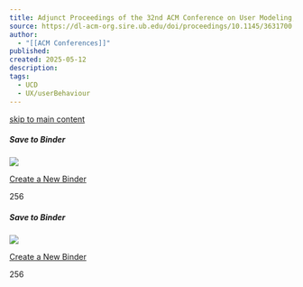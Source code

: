 ```yaml
---
title: Adjunct Proceedings of the 32nd ACM Conference on User Modeling, Adaptation and Personalization
source: https://dl-acm-org.sire.ub.edu/doi/proceedings/10.1145/3631700
author:
  - "[[ACM Conferences]]"
published: 
created: 2025-05-12
description: 
tags:
  - UCD
  - UX/userBehaviour
---
```

[skip to main content](https://dl-acm-org.sire.ub.edu/doi/proceedings/10.1145/#skip-to-main-content)

##### Save to Binder

![](https://dl-acm-org.sire.ub.edu/specs/products/acm/releasedAssets/images/loader-7e60691fbe777356dc81ff6d223a82a6.gif)

[Create a New Binder](https://dl-acm-org.sire.ub.edu/action/showMyBinders "Create a New Binder")

256

##### Save to Binder

![](https://dl-acm-org.sire.ub.edu/specs/products/acm/releasedAssets/images/loader-7e60691fbe777356dc81ff6d223a82a6.gif)

[Create a New Binder](https://dl-acm-org.sire.ub.edu/action/showMyBinders "Create a New Binder")

256